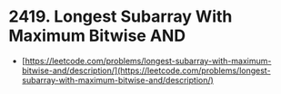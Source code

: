 # 2419. Longest Subarray With Maximum Bitwise AND

- [https://leetcode.com/problems/longest-subarray-with-maximum-bitwise-and/description/](https://leetcode.com/problems/longest-subarray-with-maximum-bitwise-and/description/)
